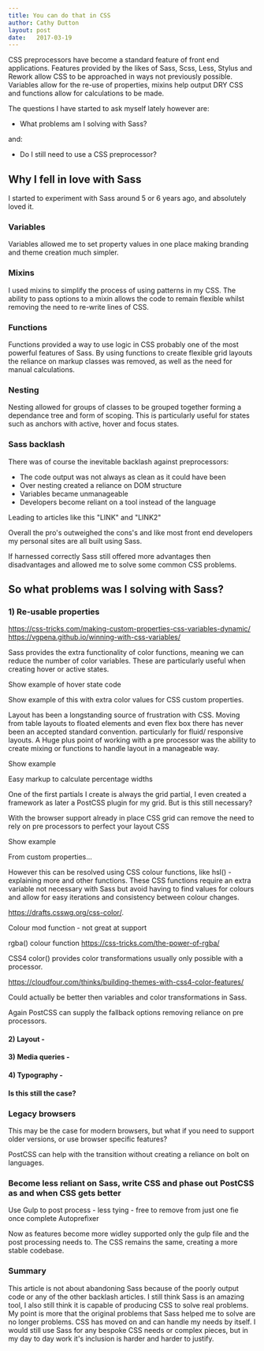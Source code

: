 ```yaml
---
title: You can do that in CSS
author: Cathy Dutton
layout: post
date:   2017-03-19
---
```


CSS preprocessors have become a standard feature of front end applications. Features provided by the likes of Sass, Scss, Less, Stylus and Rework allow CSS to be approached in ways not previously possible. Variables allow for the re-use of properties, mixins help output DRY CSS and functions allow for calculations to be made.

The questions I have started to ask myself lately however are:

 * What problems am I solving with Sass?

 and:

 * Do I still need to use a CSS preprocessor? 



## Why I fell in love with Sass

I started to experiment with Sass around 5 or 6 years ago, and absolutely loved it.

### Variables

Variables allowed me to set property values in one place making branding and theme creation much simpler. 

### Mixins

I used mixins to simplify the process of using patterns in my CSS. The ability to pass options to a mixin allows the code to remain flexible whilst removing the need to re-write lines of CSS.

### Functions

Functions provided a way to use logic in CSS probably one of the most powerful features of Sass. By using functions to create flexible grid layouts the reliance on markup classes was removed, as well as the need for manual calculations.

### Nesting

Nesting allowed for groups of classes to be grouped together forming a dependance tree and form of scoping. This is particularly useful for states such as anchors with active, hover and focus states.

### Sass backlash

There was of course the inevitable backlash against preprocessors:  

 * The code output was not always as clean as it could have been
 * Over nesting created a reliance on DOM structure
 * Variables became unmanageable
 * Developers become reliant on a tool instead of the language

 Leading to articles like this "LINK" and "LINK2"

 Overall the pro's outweighed the cons's and like most front end developers my personal sites are all built using Sass.

 If  harnessed correctly Sass still offered more advantages then disadvantages and allowed me to solve some common CSS problems.





## So what problems was I solving with Sass?

<!-- I looked at how and more importantly why I was using Sass. The four main things that came you cross projects were...  -->




### 1) Re-usable properties 

https://css-tricks.com/making-custom-properties-css-variables-dynamic/
https://vgpena.github.io/winning-with-css-variables/

Sass provides the extra functionality of color functions, meaning we can reduce the number of color variables. These are particularly useful when creating hover or active states. 

Show example of hover state code

Show example of this with extra color values for CSS custom properties.

Layout has been a longstanding source of frustration with CSS. Moving from table layouts to floated elements and even flex box there has never been an accepted standard convention. particularly for fluid/ responsive layouts. A Huge plus point of working with a pre processor was the ability to create mixing or functions to handle layout in a manageable way. 

Show example

Easy markup to calculate percentage widths

One of the first partials I create is always the grid partial, I even created a framework as later a PostCSS plugin for my grid. But is this still necessary?

With the browser support already in place CSS grid can remove the need to rely on pre processors to perfect your layout CSS

Show example

From custom properties...

However this can be resolved using CSS colour functions, like hsl() - explaining more and other functions. These CSS functions require an extra variable not necessary with Sass but avoid having to find values for colours and allow for easy iterations and consistency between colour changes.

https://drafts.csswg.org/css-color/. 

Colour mod function - not great at support

rgba() colour function
https://css-tricks.com/the-power-of-rgba/

CSS4 color() provides color transformations usually only possible with a processor.

https://cloudfour.com/thinks/building-themes-with-css4-color-features/

Could actually be better then variables and color transformations in Sass. 


Again PostCSS can supply the fallback options removing reliance on pre processors. 

#### 2) Layout - 

#### 3) Media queries - 

#### 4) Typography - 

#### Is this still the case?








### Legacy browsers

This may be the case for modern browsers, but what if you need to support older versions, or use browser specific features?

PostCSS can help with the transition without creating a reliance on bolt on languages.





### Become less reliant on Sass, write CSS and phase out PostCSS as and when CSS gets better


Use Gulp to post process - less tying - free to remove from just one fie once complete
Autoprefixer

Now as features become more widley supported only the gulp file and the post processing needs to. The CSS remains the same, creating a more stable codebase.

### Summary

This article is not about abandoning Sass because of the poorly output code or any of the other backlash articles. I still think Sass is an amazing tool, I also still think it is capable of producing CSS to solve real problems. My point is more that the original problems that Sass helped me to solve are no longer problems. CSS has moved on and can handle my needs by itself. I would still use Sass for any bespoke CSS needs or complex pieces, but in my day to day work it's inclusion is harder and harder to justify. 
